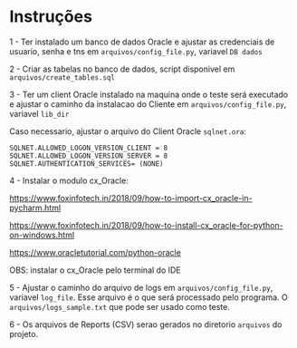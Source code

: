 # Instruções

1 - Ter instalado um banco de dados Oracle e ajustar as credenciais de usuario, senha e tns em `arquivos/config_file.py`, variavel `DB dados`

2 - Criar as tabelas no banco de dados, script disponivel em `arquivos/create_tables.sql`

3 - Ter um client Oracle instalado na maquina onde o teste será executado e ajustar o caminho da instalacao do Cliente em `arquivos/config_file.py`, variavel `lib_dir`

Caso necessario, ajustar o arquivo do Client Oracle `sqlnet.ora`:
````
SQLNET.ALLOWED_LOGON_VERSION_CLIENT = 8
SQLNET.ALLOWED_LOGON_VERSION_SERVER = 8
SQLNET.AUTHENTICATION_SERVICES= (NONE)
````

4 - Instalar o modulo cx_Oracle:

https://www.foxinfotech.in/2018/09/how-to-import-cx_oracle-in-pycharm.html

https://www.foxinfotech.in/2018/09/how-to-install-cx_oracle-for-python-on-windows.html

https://www.oracletutorial.com/python-oracle

OBS: instalar o cx_Oracle pelo terminal do IDE

5 - Ajustar o caminho do arquivo de logs em `arquivos/config_file.py`, variavel `log_file`. Esse arquivo é o que será processado pelo programa. 
O `arquivos/logs_sample.txt` que pode ser usado como teste.

6 - Os arquivos de Reports (CSV) serao gerados no diretorio `arquivos` do projeto.
